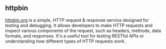 ## httpbin
[httpbin.org](https://httpbin.org/) is a simple, HTTP request & response service designed for testing and debugging. It allows developers to make HTTP requests and inspect various components of the request, such as headers, methods, data formats, and responses. It's a useful tool for testing RESTful APIs or understanding how different types of HTTP requests work.
